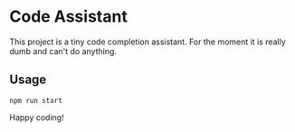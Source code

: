 # Code Assistant

This project is a tiny code completion assistant. For the moment it is really dumb and can't do anything.

## Usage

```
npm run start
```

Happy coding!
